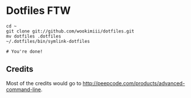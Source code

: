 Dotfiles FTW
============

    cd ~
    git clone git://github.com/wookimiii/dotfiles.git
    mv dotfiles .dotfiles
    ~/.dotfiles/bin/symlink-dotfiles

    # You're done!

Credits
-------

Most of the credits would go to http://peepcode.com/products/advanced-command-line. 
